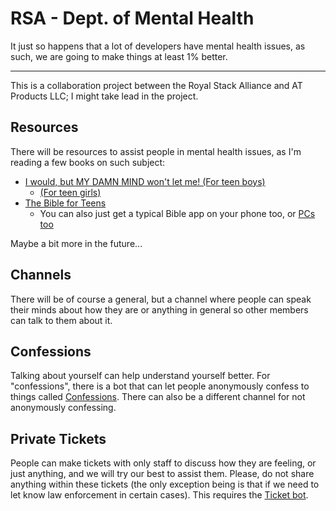 # RSA - Dept. of Mental Health
It just so happens that a lot of developers have mental health issues, as such, we are going to make things at least 1% better.

---
This is a collaboration project between the Royal Stack Alliance and AT Products LLC; I might take lead in the project.

## Resources
There will be resources to assist people in mental health issues, as I'm reading a few books on such subject:
- [I would, but MY DAMN MIND won't let me! (For teen boys)](https://www.amazon.com/dp/B0BLZ7ZY9N/ref=mes-dp?_encoding=UTF8&pd_rd_w=toEyi&content-id=amzn1.sym.1f80a951-e90e-479a-a207-64c58d749918&pf_rd_p=1f80a951-e90e-479a-a207-64c58d749918&pf_rd_r=BNHX7C6F3P9N1TEGME4E&pd_rd_wg=Er0bl&pd_rd_r=1f920697-df65-4a9b-a4b1-c12abb448d3c)
  - [(For teen girls)](https://www.amazon.com/gp/product/B01M19ZME7?ref_=dbs_p_pwh_rwt_anx_cl_1&storeType=ebooks)
- [The Bible for Teens](https://www.amazon.com/NIV-Teen-Study-Bible-Zondervan-ebook/dp/B09N8K1PLQ/ref=sr_1_1?crid=31XT2WBFHIF5Z&dib=eyJ2IjoiMSJ9.0vZYxxloH14Yk7S-Nty_06E5CDNTBA4q8NjnG13XJWDl9O8M2gwvluZdl_YcegQRFv8b8Z0LZT5B5zNH9GXl3D8Orw5vdERjy7ak6iR8PE3noxWgSj-XGZSGqmLObo_1971OrYTlwarCZdUsWTegvAgyKBqW8d9dunO9_DePVYzv7cpFESMd7zB6KVR7sbRmUz_Qmt1YfXLVetFoWMCkPxHzBdwAwdEytDOi3bmq7wU.Dq4A_QjoK-07AP8pV_62BIsYCNTmC69xxRx2g6hIuxs&dib_tag=se&keywords=Bible+teen+study&qid=1730205956&s=digital-text&sprefix=bi%2Cdigital-text%2C2437&sr=1-1)
  - You can also just get a typical Bible app on your phone too, or [PCs too](https://archive.org/details/TheBibleCollectionDeluxeValuSoftPN10163A2002)

Maybe a bit more in the future...
## Channels
There will be of course a general, but a channel where people can speak their minds about how they are or anything in general so other members can talk to them about it.

## Confessions
Talking about yourself can help understand yourself better. For "confessions", there is a bot that can let people anonymously confess to things called [Confessions](https://top.gg/bot/712011923176030229). There can also be a different channel for not anonymously confessing.

## Private Tickets
People can make tickets with only staff to discuss how they are feeling, or just anything, and we will try our best to assist them. Please, do not share anything within these tickets (the only exception being is that if we need to let know law enforcement in certain cases). This requires the [Ticket bot](https://top.gg/bot/964624470985826374).
